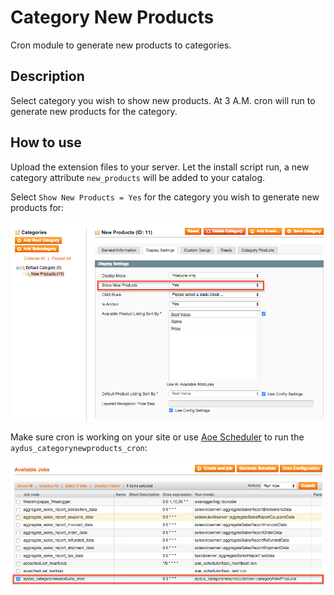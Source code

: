 Category New Products
=====================
Cron module to generate new products to categories.

Description
-----------
Select category you wish to show new products. At 3 A.M. cron will run to generate 
new products for the category.


How to use
----------

Upload the extension files to your server. Let the install script run, a new category
attribute `new_products` will be added to your catalog.

Select `Show New Products = Yes` for the 
category you wish to generate new products for:

<img src="md/category.png" />

Make sure cron is working on your site or 
use <a href="https://github.com/AOEpeople/Aoe_Scheduler">Aoe Scheduler</a> to run the 
`aydus_categorynewproducts_cron`:

<img src="md/cron.png" />
